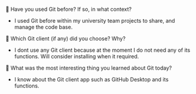 📌 Have you used Git before? If so, in what context?
- I used Git before within my university team projects to share, and manage the code base.

📌 Which Git client (if any) did you choose? Why?
- I dont use any Git client because at the moment I do not need any of its functions. Will consider installing when it required.

📌 What was the most interesting thing you learned about Git today?
- I know about the Git client app such as GitHub Desktop and its functions.